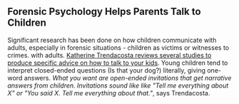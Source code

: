 
## Forensic Psychology Helps Parents Talk to Children

Significant research has been done on how children communicate with adults, especially in forensic situations - children as victims or witnesses to crimes. with adults.  [Katherine Trendacosta reviews several studies to produce specific advice on how to talk to your kids](http://io9.com/scientific-studies-explain-the-best-ways-to-talk-to-chi-582531307 "Scientific Studies Explain the Best Ways to Talk to Children"). Young children tend to interpret closed-ended questions (Is that your dog?) literally, giving one-word answers. *What you want are open-ended invitations that get narrative answers from children. Invitations sound like like "Tell me everything about X" or "You said X. Tell me everything about that."*, says Trendacosta.
